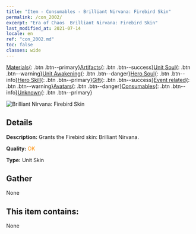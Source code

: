 ```yaml
---
title: "Item - Consumables - Brilliant Nirvana: Firebird Skin"
permalink: /con_2002/
excerpt: "Era of Chaos  Brilliant Nirvana: Firebird Skin"
last_modified_at: 2021-07-14
locale: en
ref: "con_2002.md"
toc: false
classes: wide
---
```

 [Materials](/Items/){: .btn .btn--primary}[Artifacts](/Items/Artifacts/){: .btn .btn--success}[Unit Soul](/Items/UnitSoul/){: .btn .btn--warning}[Unit Awakening](/Items/UnitAwakening/){: .btn .btn--danger}[Hero Soul](/Items/HeroSoul/){: .btn .btn--info}[Hero Skill](/Items/HeroSkill/){: .btn .btn--primary}[Gift](/Items/Gift/){: .btn .btn--success}[Event related](/Items/Events/){: .btn .btn--warning}[Avatars](/Items/Avatars/){: .btn .btn--danger}[Consumables](/Items/Consumables/){: .btn .btn--info}[Unknown](/Items/Unknown/){: .btn .btn--primary}

 ![Brilliant Nirvana: Firebird Skin](/images/u/ti_fenghuangpifu.jpg)

## Details
 **Description:** Grants the Firebird skin: Brilliant Nirvana.

 **Quality:** <span style="color: #FF8C00">OK</span>

 **Type:** Unit Skin

## Gather

  None

## This item contains:

  None

